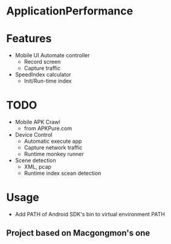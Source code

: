# ApplicationPerformance

# Features
- Mobile UI Automate controller
  - Record screen
  - Capture traffic
- SpeedIndex calculator
  - Init/Run-time index

# TODO
- Mobile APK Crawl
  - from APKPure.com
- Device Control
  - Automatic execute app
  - Capture network traffic
  - Runtime monkey runner
- Scene detection
  - XML, pcap 
  - Runtime index scean detection

# Usage
- Add PATH of Android SDK's bin to virtual environment PATH

## Project based on Macgongmon's one
